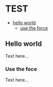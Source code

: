 # TEST

* [hello world](#hello-world)
    * [use the force](#use-the-force)

## Hello world

Text here...

### Use the foce

Text here...
